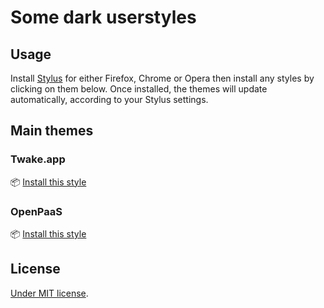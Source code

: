 # Some dark userstyles

## Usage
Install [Stylus](https://add0n.com/stylus.html) for either Firefox, Chrome or Opera then install any styles by clicking on them below. Once installed, the themes will update automatically, according to your Stylus settings.

## Main themes

### Twake.app
📦 [Install this style](https://github.com/chamerling/userstyles/raw/main/themes/web.twake.app/dark.user.css)

### OpenPaaS
📦 [Install this style](https://github.com/chamerling/userstyles/raw/main/themes/openpaas.linagora.com/dark.user.css)

## License
[Under MIT license](https://opensource.org/licenses/MIT).

